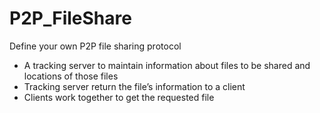 # P2P_FileShare
<p>Define your own P2P file sharing protocol</p>
<ul>
  <li>A tracking server to maintain information about files to be shared and locations of those files</li>
  <li>Tracking server return the file’s information to a client</li>
  <li>Clients work together to get the requested file</li>
</ul>
